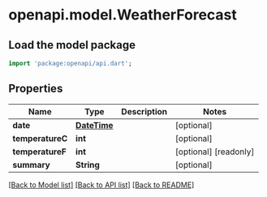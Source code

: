 # openapi.model.WeatherForecast

## Load the model package
```dart
import 'package:openapi/api.dart';
```

## Properties
Name | Type | Description | Notes
------------ | ------------- | ------------- | -------------
**date** | [**DateTime**](DateTime.md) |  | [optional] 
**temperatureC** | **int** |  | [optional] 
**temperatureF** | **int** |  | [optional] [readonly] 
**summary** | **String** |  | [optional] 

[[Back to Model list]](../README.md#documentation-for-models) [[Back to API list]](../README.md#documentation-for-api-endpoints) [[Back to README]](../README.md)


